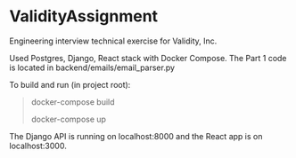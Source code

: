 # ValidityAssignment
Engineering interview technical exercise for Validity, Inc.




Used Postgres, Django, React stack with Docker Compose. The Part 1 code is located in backend/emails/email_parser.py



To build and run (in project root):

>docker-compose build
>
>docker-compose up


The Django API is running on localhost:8000 and the React app is on localhost:3000.
